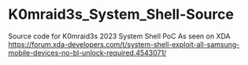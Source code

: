 # K0mraid3s_System_Shell-Source
 Source code for K0mraid3s 2023 System Shell PoC
As seen on XDA https://forum.xda-developers.com/t/system-shell-exploit-all-samsung-mobile-devices-no-bl-unlock-required.4543071/
